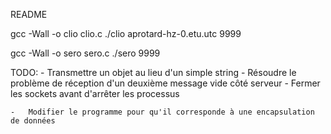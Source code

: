 README


gcc -Wall -o clio clio.c
./clio aprotard-hz-0.etu.utc 9999

gcc -Wall -o sero sero.c
./sero 9999

TODO:
	-	Transmettre un objet au lieu d'un simple string
	-	Résoudre le problème de réception d'un deuxième message vide côté serveur
	-	Fermer les sockets avant d'arrêter les processus
	
	-	Modifier le programme pour qu'il corresponde à une encapsulation de données
	